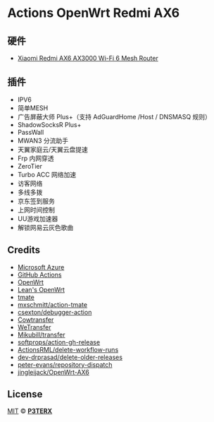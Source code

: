 # Actions OpenWrt Redmi AX6

## 硬件

- [Xiaomi Redmi AX6 AX3000 Wi-Fi 6 Mesh Router](https://openwrt.org/inbox/toh/xiaomi/xiaomi_redmi_ax6_ax3000)

## 插件

- IPV6
- 简单MESH
- 广告屏蔽大师 Plus+（支持 AdGuardHome /Host / DNSMASQ 规则）
- ShadowSocksR Plus+
- PassWall
- MWAN3 分流助手
- 天翼家庭云/天翼云盘提速
- Frp 内网穿透
- ZeroTier
- Turbo ACC 网络加速
- 访客网络
- 多线多拨
- 京东签到服务
- 上网时间控制
- UU游戏加速器
- 解锁网易云灰色歌曲

## Credits

- [Microsoft Azure](https://azure.microsoft.com)
- [GitHub Actions](https://github.com/features/actions)
- [OpenWrt](https://github.com/openwrt/openwrt)
- [Lean's OpenWrt](https://github.com/coolsnowwolf/lede)
- [tmate](https://github.com/tmate-io/tmate)
- [mxschmitt/action-tmate](https://github.com/mxschmitt/action-tmate)
- [csexton/debugger-action](https://github.com/csexton/debugger-action)
- [Cowtransfer](https://cowtransfer.com)
- [WeTransfer](https://wetransfer.com/)
- [Mikubill/transfer](https://github.com/Mikubill/transfer)
- [softprops/action-gh-release](https://github.com/softprops/action-gh-release)
- [ActionsRML/delete-workflow-runs](https://github.com/ActionsRML/delete-workflow-runs)
- [dev-drprasad/delete-older-releases](https://github.com/dev-drprasad/delete-older-releases)
- [peter-evans/repository-dispatch](https://github.com/peter-evans/repository-dispatch)
- [jingleijack/OpenWrt-AX6](https://github.com/jingleijack/OpenWrt-AX6)

## License

[MIT](https://github.com/P3TERX/Actions-OpenWrt/blob/main/LICENSE) © [**P3TERX**](https://p3terx.com)
